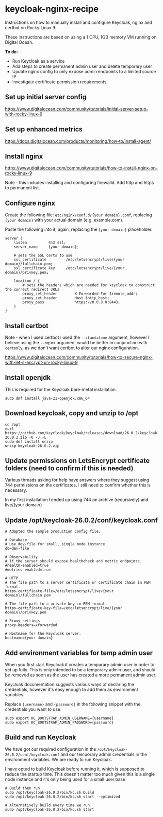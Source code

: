 # keycloak-nginx-recipe
Instructions on how to manually install and configure Keycloak, nginx and certbot on Rocky Linux 9.

These instructions are based on using a 1 CPU, 1GB memory VM running on Digital Ocean.

**To do:**
- Run Keycloak as a service
- Add steps to create permanent admin user and delete temporary user
- Update nginx config to only expose admin endpoints to a limited source IP
- Investigate certificate permission requirements

## Set up initial server config
https://www.digitalocean.com/community/tutorials/initial-server-setup-with-rocky-linux-9

## Set up enhanced metrics
https://docs.digitalocean.com/products/monitoring/how-to/install-agent/

## Install nginx
https://www.digitalocean.com/community/tutorials/how-to-install-nginx-on-rocky-linux-9

Note - this includes installing and configuring firewalld. Add http and https to permanent list.

## Configure nginx
Create the following file: `etc/nginx/conf.d/{your domain}.conf`, replacing `{your domain}` with your actual domain (e.g. example.com).

Paste the following into it, again, replacing the `{your domain}` placeholder.

```
server {
    listen          443 ssl;
    server_name     {your domain};

	# sets the SSL certs to use
    ssl_certificate         /etc/letsencrypt/live/{your domain}/fullchain.pem;
    ssl_certificate_key     /etc/letsencrypt/live/{your domain}/privkey.pem;

    location / {
        # sets the headers which are needed for keycloak to construct the correct redirect URLs
        proxy_set_header        X-Forwarded-For $remote_addr;
        proxy_set_header        Host $http_host;
        proxy_pass              https://0.0.0.0:8443;
    }
}
```

## Install certbot
Note - when I used certbot I used the `--standalone` argument, however I believe using the `--nginx` argument would be better in conjunction with `certonly`, as we don't want certbot to alter our nginx configuration.

https://www.digitalocean.com/community/tutorials/how-to-secure-nginx-with-let-s-encrypt-on-rocky-linux-9

## Install openjdk
This is required for the Keycloak bare-metal installation.

```
sudo dnf install java-21-openjdk.x86_64
```

## Download keycloak, copy and unzip to /opt
```
cd /opt
curl https://github.com/keycloak/keycloak/releases/download/26.0.2/keycloak-26.0.2.zip -O -J -L
sudo dnf install unzip
unzip keycloak-26.0.2.zip
```

## Update permissions on LetsEncrypt certificate folders (need to confirm if this is needed)
Various threads asking for help have answers where they suggest using 744 permissions on the certificates. I still need to confirm whether this is necessary.

In my first installation I ended up using 744 on archive (recursively) and live/{your domain}

## Update /opt/keycloak-26.0.2/conf/keycloak.conf
```
# Adapted the sample production config file.

# Database
# Use dev-file for small, single node instance.
db=dev-file

# Observability
# If the server should expose healthcheck and metric endpoints.
#health-enabled=true
#metrics-enabled=true

# HTTP
# The file path to a server certificate or certificate chain in PEM format.
https-certificate-file=/etc/letsencrypt/live/{your domain}/fullchain.pem

# The file path to a private key in PEM format.
https-certificate-key-file=/etc/letsencrypt/live/{your domain}/privkey.pem

# Proxy settings
proxy-headers=xforwarded

# Hostname for the Keycloak server.
hostname={your domain}
```

## Add environment variables for temp admin user
When you first start Keycloak it creates a temporary admin user in order to set up fully. This is only intended to be a temporary admin user, and should be removed as soon as the user has created a more permanent admin user.

Keycloak documentation suggests various ways of declaring the credentials, however it's easy enough to add them as environment variables.

Replace `{username}` and `{password}` in the following snippet with the credentials you want to use.

```
sudo export KC_BOOTSTRAP_ADMIN_USERNAME={username}
sudo export KC_BOOTSTRAP_ADMIN_PASSWORD={password}
```

## Build and run Keycloak
We have got our required configuration in the `/opt/keycloak-26.0.2/conf/keycloak.conf` and our temporary admin credentials in the environment variables. We are ready to run Keycloak.

I have opted to build Keycloak before running it, which is supposed to reduce the startup time. This doesn't matter too much given this is a single node instance and it's only being used for a small user base.

```
# Build then run
sudo /opt/keycloak-26.0.2/bin/kc.sh build
sudo /opt/keycloak-26.0.2/bin/kc.sh start --optimized

# Alternatively build every time we run
sudo /opt/keycloak-26.0.2/bin/kc.sh start
```